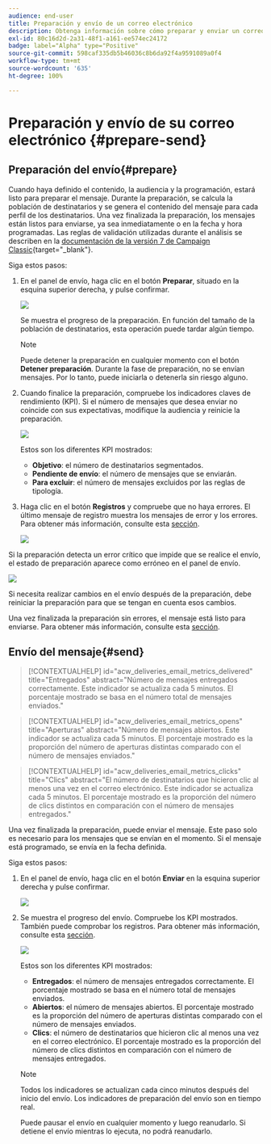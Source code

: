 ```yaml
---
audience: end-user
title: Preparación y envío de un correo electrónico
description: Obtenga información sobre cómo preparar y enviar un correo electrónico con la IU de la web de Campaign
exl-id: 80c16d2d-2a31-48f1-a161-ee574ec24172
badge: label="Alpha" type="Positive"
source-git-commit: 598caf335db5b46036c8b6da92f4a9591089a0f4
workflow-type: tm+mt
source-wordcount: '635'
ht-degree: 100%

---
```



# Preparación y envío de su correo electrónico {#prepare-send}


<!--

	show how to prepare and send the email + the live kpis in the dashboard

like acc when preparation, target calculated then send
real time KPIs, not in AJO. similar to ACS.
exclusion logs, causes
-->

<!--
send also KPIs
-->

## Preparación del envío{#prepare}

Cuando haya definido el contenido, la audiencia y la programación, estará listo para preparar el mensaje. Durante la preparación, se calcula la población de destinatarios y se genera el contenido del mensaje para cada perfil de los destinatarios. Una vez finalizada la preparación, los mensajes están listos para enviarse, ya sea inmediatamente o en la fecha y hora programadas. Las reglas de validación utilizadas durante el análisis se describen en la [documentación de la versión 7 de Campaign Classic](https://experienceleague.adobe.com/docs/campaign-classic/using/sending-messages/key-steps-when-creating-a-delivery/steps-validating-the-delivery.html?lang=es#validation-process-with-typologies){target="_blank"}.

Siga estos pasos:

1. En el panel de envío, haga clic en el botón **Preparar**, situado en la esquina superior derecha, y pulse confirmar.

   ![](assets/prepare.png)

   Se muestra el progreso de la preparación. En función del tamaño de la población de destinatarios, esta operación puede tardar algún tiempo.

   >[!NOTE]
   >
   >Puede detener la preparación en cualquier momento con el botón **Detener preparación**. Durante la fase de preparación, no se envían mensajes. Por lo tanto, puede iniciarla o detenerla sin riesgo alguno.

1. Cuando finalice la preparación, compruebe los indicadores claves de rendimiento (KPI). Si el número de mensajes que desea enviar no coincide con sus expectativas, modifique la audiencia y reinicie la preparación.

   ![](assets/prepare2.png)

   Estos son los diferentes KPI mostrados:

   * **Objetivo**: el número de destinatarios segmentados.
   * **Pendiente de envío**: el número de mensajes que se enviarán.
   * **Para excluir**: el número de mensajes excluidos por las reglas de tipología.

1. Haga clic en el botón **Registros** y compruebe que no haya errores. El último mensaje de registro muestra los mensajes de error y los errores. Para obtener más información, consulte esta [sección](delivery-logs.md).

   ![](assets/prepare-logs.png)

Si la preparación detecta un error crítico que impide que se realice el envío, el estado de preparación aparece como erróneo en el panel de envío.

![](assets/prepare-error.png)

Si necesita realizar cambios en el envío después de la preparación, debe reiniciar la preparación para que se tengan en cuenta esos cambios.

Una vez finalizada la preparación sin errores, el mensaje está listo para enviarse. Para obtener más información, consulte esta [sección](#send).

## Envío del mensaje{#send}

>[!CONTEXTUALHELP]
>id="acw_deliveries_email_metrics_delivered"
>title="Entregados"
>abstract="Número de mensajes entregados correctamente. Este indicador se actualiza cada 5 minutos. El porcentaje mostrado se basa en el número total de mensajes enviados."

>[!CONTEXTUALHELP]
>id="acw_deliveries_email_metrics_opens"
>title="Aperturas"
>abstract="Número de mensajes abiertos. Este indicador se actualiza cada 5 minutos. El porcentaje mostrado es la proporción del número de aperturas distintas comparado con el número de mensajes enviados."

>[!CONTEXTUALHELP]
>id="acw_deliveries_email_metrics_clicks"
>title="Clics"
>abstract="El número de destinatarios que hicieron clic al menos una vez en el correo electrónico. Este indicador se actualiza cada 5 minutos. El porcentaje mostrado es la proporción del número de clics distintos en comparación con el número de mensajes entregados."


Una vez finalizada la preparación, puede enviar el mensaje. Este paso solo es necesario para los mensajes que se envían en el momento. Si el mensaje está programado, se envía en la fecha definida.

Siga estos pasos:

1. En el panel de envío, haga clic en el botón **Enviar** en la esquina superior derecha y pulse confirmar.

   ![](assets/send.png)

1. Se muestra el progreso del envío. Compruebe los KPI mostrados. También puede comprobar los registros. Para obtener más información, consulte esta [sección](delivery-logs.md).

   ![](assets/send2.png)

   Estos son los diferentes KPI mostrados:

   * **Entregados**: el número de mensajes entregados correctamente. El porcentaje mostrado se basa en el número total de mensajes enviados.
   * **Abiertos**: el número de mensajes abiertos. El porcentaje mostrado es la proporción del número de aperturas distintas comparado con el número de mensajes enviados.
   * **Clics**: el número de destinatarios que hicieron clic al menos una vez en el correo electrónico. El porcentaje mostrado es la proporción del número de clics distintos en comparación con el número de mensajes entregados.

   >[!NOTE]
   >
   >Todos los indicadores se actualizan cada cinco minutos después del inicio del envío. Los indicadores de preparación del envío son en tiempo real.

   Puede pausar el envío en cualquier momento y luego reanudarlo. Si detiene el envío mientras lo ejecuta, no podrá reanudarlo.

